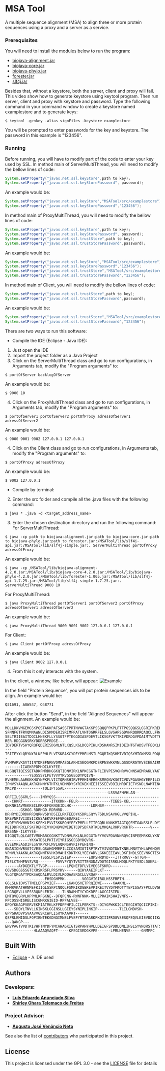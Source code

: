 # MSA Tool

A multiple sequence alignment (MSA) to align three or more protein sequences using a proxy and a server as a service.

### Prerequisites

You will need to install the modules below to run the program: 
* [biojava-alignment.jar](https://repo1.maven.org/maven2/org/biojava/biojava-alignment/4.2.0/biojava-alignment-4.2.0.jar)
* [biojava-core.jar](https://repo1.maven.org/maven2/org/biojava/biojava-core/4.2.0/biojava-core-4.2.0.jar)
* [biojava-phylo.jar](https://repo1.maven.org/maven2/org/biojava/biojava-phylo/4.2.0/biojava-phylo-4.2.0.jar)
* [forester.jar](https://github.com/cmzmasek/forester/blob/master/forester/java/forester.jar)
* [slf4j.jar](https://www.slf4j.org/dist/slf4j-1.7.25.tar.gz)

Besides that, without a keystore, both the server, client and proxy will fail. This video show how to generate keystore using keytool program. Then run server, client and proxy with keystore and password.
Type the following command in your command window to create a keystore named examplestore and to generate keys:

```
$ keytool -genkey -alias signFiles -keystore examplestore
```

You will be prompted to enter passwords for the key and keystore. The password in this example is "123456".

### Running

Before running, you will have to modify part of the code to enter your key used by SSL. In method main of ServerMultiThread, you will need to modify the bellow lines of code:
```java
System.setProperty("javax.net.ssl.keyStore",path to key);
System.setProperty("javax.net.ssl.keyStorePassword", password);
```
An example would be:
```java
System.setProperty("javax.net.ssl.keyStore","MSATool/src/examplestore");
System.setProperty("javax.net.ssl.keyStorePassword","123456");
```
In method main of ProxyMultiThread, you will need to modify the bellow lines of code:
```java
System.setProperty("javax.net.ssl.keyStore",path to key);
System.setProperty("javax.net.ssl.keyStorePassword", password);
System.setProperty("javax.net.ssl.trustStore",path to key);
System.setProperty("javax.net.ssl.trustStorePassword",password);
```
An example would be:
```java
System.setProperty("javax.net.ssl.keyStore","MSATool/src/examplestore");
System.setProperty("javax.net.ssl.keyStorePassword","123456");
System.setProperty("javax.net.ssl.trustStore","MSATool/src/examplestore");
System.setProperty("javax.net.ssl.trustStorePassword","123456");
```
In method main of Client, you will need to modify the bellow lines of code:
```java
System.setProperty("javax.net.ssl.trustStore",path to key);
System.setProperty("javax.net.ssl.trustStorePassword",password);
```
An example would be:
```java
System.setProperty("javax.net.ssl.trustStore","MSATool/src/examplestore");
System.setProperty("javax.net.ssl.trustStorePassword","123456");
```
There are two ways to run this software:
* Compile the IDE (Eclipse - Java IDE):
1. Just open the IDE
2. Import the project folder as a Java Project
3. Click on the ServerMultiThread class and go to run configurations, in Arguments tab, modify the "Program arguments" to:
```
$ portOfServer backlogOfServer
```
An example would be:
```
$ 9000 10
```
4. Click on the ProxyMultiThread class and go to run configurations, in Arguments tab, modify the "Program arguments" to:
```
$ portOfServer1 portOfServer2 portOfProxy adressOfServer1 adressOfServer2
```
An example would be:
```
$ 9000 9001 9002 127.0.0.1 127.0.0.1
```
4. Click on the Client class and go to run configurations, in Arguments tab, modify the "Program arguments" to:
```
$ portOfProxy adressOfProxy
```
An example would be:
```
$ 9002 127.0.0.1
```
* Compile by terminal:
2. Enter the src folder and compile all the .java files with the following command:
```
$ java * .java -d <target_address_name>
```
3. Enter the chosen destination directory and run the following command:
For ServerMultiThread:
```
$ java -cp path to biojava-alignment.jar:path to biojava-core.jar:path to biojava-phylo.jar:path to forester.jar:/MSATool/lib/slf4j-api.jar:/MSATool/lib/slf4j-simple.jar:. ServerMultiThread portOfProxy adressOfProxy
```
An example would be:
```
$ java -cp /MSATool/lib/biojava-alignment-4.2.0.jar:/MSATool/lib/biojava-core-4.2.0.jar:/MSATool/lib/biojava-phylo-4.2.0.jar:/MSATool/lib/forester-1.005.jar:/MSATool/lib/slf4j-api-1.7.25.jar:/MSATool/lib/slf4j-simple-1.7.25.jar:. ServerMultiThread 9000 10
```
For ProxyMultiThread:
```
$ java ProxyMultiThread portOfServer1 portOfServer2 portOfProxy adressOfServer1 adressOfServer2
```
An example would be:
```
$ java ProxyMultiThread 9000 9001 9002 127.0.0.1 127.0.0.1
```
For Client:
```
$ java Client portOfProxy adressOfProxy
```
An example would be:
```
$ java Client 9002 127.0.0.1
```
4. From this it only interacts with the system.

In the client, a window, like below, will appear:
![Example](/images/example.png)

In the field "Protein Sequence", you will put protein sequences ids to be align. An example would be:
```
Q21691, A8WS47, O48771
```
After click the button "Send", in the field "Aligned Sequences" will appear the alignment. An example would be:
```
MDLLDKVMGEMGSKPGSTAKKPATSASSTPRTNVWGTAKKPSSQQQPPKPLFTTPGSQQGSLGGRIPKREHTDRTGPDPKRKPLGGLSVPD-SFNNFGTFRVQMNAWNLDISKMDERISRIMFRATLVHTDGRRFELSLGVSAFSGDVNRQQRRQAQCLLFRAWFKRNPELFKGMTDPAIAAYDAAETIYVGCSFFDVELTEHVCHLTEADFSPQEWKIVSLISRRSGSTFEIRIKTNPPIYTRGPNALTLENR-SELTRIIEAITDQCLHNEKFLLYSSGTFPTKGGDIASPDEVTLIKSGFVKTTKIVDRDGVPDAIMTVDTTKSPFYKDTSLLKFFTAKMDQLTNSGGGPRGHNGG-RER-RDGGGNSRKYDDRRSPRDGE---IDYDERTVSHYQRQFQDERISDGMLNTLKQSLKGLDCQPIHLKDSKANRSIMIDEIHTGTADSVTFEQKLPDGEMKL----TSITEYYLQRYNYRLKFPHLPLVTSKRAKCYDFYPMELMSILPGQRIKQSHMTVDIQSYMTGKMSSLPDQHIKQSKLVLTEYLKLGDQPANRQMDAFRVSLKSIQPIVTNAHWLSPPDMKFANNQLYSLNPTRGVRFQTNGK--FVMPARVKSVTIINYDKEFNRNVDMFAEGLAKHCSEQGMKFDSRPNSWKKVNLGSSDRRGTKVEIEEAIRNGVTIVFG--------IIAEKRPDMHDILKYFEE-KLGQQTIQISSETADKFMRDHGGKQTIDNVIRKLNPKCGGTNFLIDVPESVGHRVVCNNSAEMRAKLYAKTQFIGFEMSHTGARTRFDIQKVMFDGDPTVVGVAYSLKHSAQLGGFSYFQESRLHKLTNLQEKMQICLNA------------YEQSSSYLPETVVVYRVGSGEGDYPQIVN-EVNEMKLAARKKKHGYNPKFLVICTQRNSHIRVFPEHINERGKSMEQNVKSGTCVDVPGASHGYEEFILCCQTPLIGTVKPTKYTIIVNDCRWSKNEIMNVTYHLAFAHQVSYAPPA-IPNVSYAAQNLAKRGHNNYKTHTKLVDMNDYSYRIKEKHEEIISSEEVDDILMRDFIETVSNDLNAMTINGRNFWA
MKCPD------------TQLIPTSSAL------------------------------------------------------------------------------------------LSSVAFHVHLAN--GRFIILSSGRLS----INRYQSS--------------------------------------------------CHKRT-------------ITKKKN--FELR---------------TIEES-KEL------------QNKNHIAVMEKKEILKRKEFQKNQEIDLHK---------LDRHSV--------------------------------GSHGG-RDRHGD-RDRHRD---DRHRYDEDRDHRRDQRNVSDYDSEELRKFEEDYKSDRLGQYVFSDLNSAVKGLVVQPIHL-NKEVNRTVIIDSICKESAEKVRFEFGKGEDAREI-----SVQEYFMVHHNIKLKFPKLPVVISKKRQHYEFYPMELLEIIPGQRLKNNKMTAGIQQFMTGANSSLPLDYISQTRVILQDYMKLGQHRNNKYFDAFKIRIMDLHPVVVRGVVLAPPHIFFRPDRARVIGGGSDVRIIAGHEETFVKPAKLRSIMIIDYCKGL-REIDDFKRCLFSKFREHRIVYKDHDVEWIDETCDPSDFARTKDLMKQALRKRVRKHTR--------V---ERSSNH-ILKYYEE-KIGQQTLQLCAETVMKMARCGGNKTTVDNVLRKLNLKCGGTNFYVGVPDAVNNRQVCINPEEMRKKLYKNTQFIGFELSHTGAQSKFDKLKEDAEIDPTIVGVAYSLKHATQLGGFSYFQDGRVHKLTHVQEKFGECLQG------------YKKATDSLPKTIVIYRIGSGEGDYDQVRK-EVEEMREASDIFESGYKPKFLMVLAQRNSHVRIFPEHINQ-GNARIQNVRSGTCVESLGSAHGMMEFILCCQSAMIGTIRPTRYTVIVNDTDWTKNELMNVTYHLAFGHQVSYGPPS-VPNVLYAAKNLAKRGQNNFKVHKDMAHIKDKTKKLYEEYADVLGKKEEEEAVLDKFINDLSEEVNKCTISGRNFWA
ME--------------TSSSLPLSPISIEP--------EQPSHRDYD---ITTRRGV--GTTGN--PIELCTNHFNVSVRQ--------PDVVFYQYTVSITTENGDAVDGTGISRKLMDQLFKTYSSDLDGKRL-------AYDGEKTLYTVGP---------LPQNEFDFLVIVEGSFSKRD--------CGVSDGGSSSGTCKRSKRSFLPRSYKV------QIHYAAEIPLKT---VLGTQRGAYTPDKSAQDALRVLDIVLRQQAAERGCLLVRQAF----------------------------------------------FHSDGHPMK--------VGGGVIGIRGLHSSFRPTH---GGLSLNIDVSTTMILEPGPVIEF-----LKANQSVETPRQIDWI-----KAAKML--KHMRVKATHRNMEFKIIGLSSKPCNQQLFSMKIKDGEREVPIREITVYDYFKQTYTEPISSAYFPCLDVGKPDRPNYLPLEFCNLVSLQRYTKP-LSGRQRVLLVESSRQKPLERIK----TLNDAMHTYCYDKDPFLAGCGISIEK-EMTQVEGRVLKPPMLKFGKNE--DFQPCNG-RWNFNNK-MLLEPRAIKSWAIVNFS--FPCDSSHISRELISCGMRKGIEID-RPFALVEE--DPQYKKAGPVERVEKMIATMKLKFPDPPHFILCILPERKTS--DIYGPWKKICLTEEGIHTQCICPIKI-----SDQYLTNVLLKINSKLGGINSLLGIEYSYNIPLINKIP----------TLILGMDVSH-GPPGRADVPSVAAVVGSKCWPLISRYRAAVRT------QSPRLEMIDSLFQPIENTEKGDNGIMNELFVEFYRTSRARKPKQIIIFRDGVSESQFEQVLKIEVDQIIKAYQRLGESDVPKFTVIVAQKNHHTKLF----QAKGP---ENVPAGTVVDTKIVHPTNYDFYMCAHAGKIGTSRPAHYHVLLDEIGFSPDDLQNLIHSLSYVNQRSTTATSIVAPVRYA--------------HLAAAQVAQFT-----KFEGISEDGKVPE------LPRLHENVE-----GNMFFC

```

## Built With

* [Eclipse](https://www.eclipse.org/) - A IDE used

## Authors
### Developers: 
* **[Luís Eduardo Anunciado Silva](cruxiu@ufrn.edu.br)** 
* **[Shirley Ohara Telemaco de Freitas](shirleyohara@ufrn.edu.br)** 
### Project Advisor: 
* **[Augusto José Venâncio Neto](augusto@dimap.ufrn.br)** 

See also the list of [contributors](https://github.com/your/project/contributors) who participated in this project.

## License

This project is licensed under the GPL 3.0 - see the [LICENSE](LICENSE) file for details

